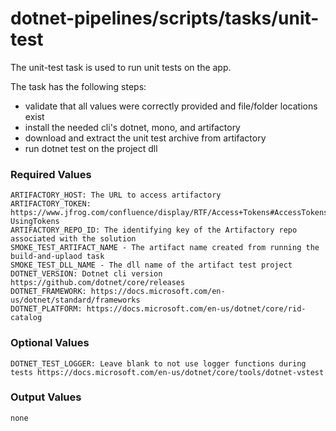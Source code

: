 # dotnet-pipelines/scripts/tasks/unit-test

The unit-test task is used to run unit tests on the app.

The task has the following steps:
- validate that all values were correctly provided and file/folder locations exist
- install the needed cli's dotnet, mono, and artifactory
- download and extract the unit test archive from artifactory
- run dotnet test on the project dll

### Required Values
	ARTIFACTORY_HOST: The URL to access artifactory
	ARTIFACTORY_TOKEN: https://www.jfrog.com/confluence/display/RTF/Access+Tokens#AccessTokens-UsingTokens
	ARTIFACTORY_REPO_ID: The identifying key of the Artifactory repo associated with the solution
	SMOKE_TEST_ARTIFACT_NAME - The artifact name created from running the build-and-uplaod task
	SMOKE_TEST_DLL_NAME - The dll name of the artifact test project
	DOTNET_VERSION: Dotnet cli version https://github.com/dotnet/core/releases
	DOTNET_FRAMEWORK: https://docs.microsoft.com/en-us/dotnet/standard/frameworks
	DOTNET_PLATFORM: https://docs.microsoft.com/en-us/dotnet/core/rid-catalog

### Optional Values
	DOTNET_TEST_LOGGER: Leave blank to not use logger functions during tests https://docs.microsoft.com/en-us/dotnet/core/tools/dotnet-vstest

### Output Values
	none